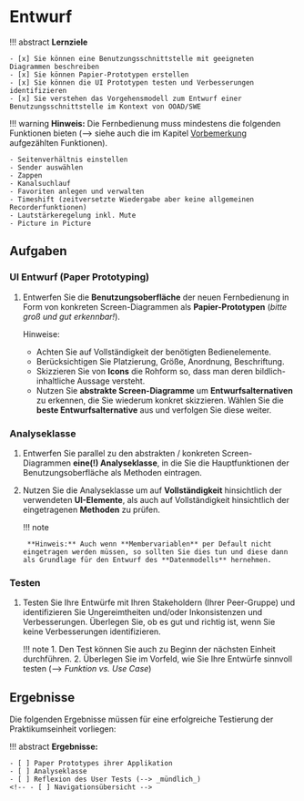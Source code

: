# Entwurf

!!! abstract
    **Lernziele**

    - [x] Sie können eine Benutzungsschnittstelle mit geeigneten Diagrammen beschreiben
    - [x] Sie können Papier-Prototypen erstellen
    - [x] Sie können die UI Prototypen testen und Verbesserungen identifizieren
    - [x] Sie verstehen das Vorgehensmodell zum Entwurf einer Benutzungsschnittstelle im Kontext von OOAD/SWE

!!! warning
    **Hinweis:** Die Fernbedienung muss mindestens die folgenden Funktionen bieten (--> siehe auch die im Kapitel [Vorbemerkung](vorbemerkung.md) aufgezählten Funktionen).  

    - Seitenverhältnis einstellen  
    - Sender auswählen
    - Zappen
    - Kanalsuchlauf
    - Favoriten anlegen und verwalten
    - Timeshift (zeitversetzte Wiedergabe aber keine allgemeinen Recorderfunktionen)
    - Lautstärkeregelung inkl. Mute
    - Picture in Picture


## Aufgaben

### UI Entwurf (Paper Prototyping)
1. Entwerfen Sie die **Benutzungsoberfläche** der neuen Fernbedienung in Form von konkreten  Screen-Diagrammen als **Papier-Prototypen** (*bitte groß und gut erkennbar!*). 

    Hinweise:

    - Achten Sie auf Vollständigkeit der benötigten Bedienelemente. 
    - Berücksichtigen Sie Platzierung, Größe, Anordnung, Beschriftung. 
    - Skizzieren Sie von **Icons** die Rohform so, dass man deren bildlich-inhaltliche Aussage versteht.
    - Nutzen Sie **abstrakte Screen-Diagramme** um **Entwurfsalternativen** zu erkennen, die Sie wiederum konkret skizzieren. Wählen Sie die **beste Entwurfsalternative** aus und verfolgen Sie diese weiter.


### Analyseklasse
1. Entwerfen Sie parallel zu den abstrakten / konkreten Screen-Diagrammen **eine(!) Analyseklasse**, in die Sie die Hauptfunktionen der Benutzungsoberfläche als Methoden eintragen.
2. Nutzen Sie die Analyseklasse um auf **Vollständigkeit** hinsichtlich der verwendeten **UI-Elemente**, als auch auf Vollständigkeit hinsichtlich der eingetragenen **Methoden** zu prüfen.

    !!! note

        **Hinweis:** Auch wenn **Membervariablen** per Default nicht eingetragen werden müssen, so sollten Sie dies tun und diese dann als Grundlage für den Entwurf des **Datenmodells** hernehmen.

<!-- ### Navigationsübersicht (_entfällt!_)
1. Zeichnen Sie die **abstrakte Navigationsübersicht** zu Ihrem Entwurf inkl. aller **Aktionen**, die einen Übergang von einem Screen zu einem Anderen initieren. Denken Sie auch an **Bedingungen**, die für einen Screenwechsel erfüllt sein müssen bzw. an deren Evaluierung die Ausführung einer Aktion gekoppelt ist.

    !!! note
        **Wohlgemerkt:** Eine Navigationsübersicht hat Screens als Knoten, nicht Bedienelemente! (beliebtes Missverständnis) -->


### Testen
1. Testen Sie Ihre Entwürfe mit Ihren Stakeholdern (Ihrer Peer-Gruppe) und identifizieren Sie Ungereimtheiten und/oder Inkonsistenzen und Verbesserungen. Überlegen Sie, ob es gut und richtig ist, wenn Sie keine Verbesserungen identifizieren.

    !!! note
        1. Den Test können Sie auch zu Beginn der nächsten Einheit durchführen.
        2. Überlegen Sie im Vorfeld, wie Sie Ihre Entwürfe sinnvoll testen (--> *Funktion vs. Use Case*)


## Ergebnisse

Die folgenden Ergebnisse müssen für eine erfolgreiche Testierung der Praktikumseinheit vorliegen:

!!! abstract
    __Ergebnisse:__

    - [ ] Paper Prototypes ihrer Applikation
    - [ ] Analyseklasse
    - [ ] Reflexion des User Tests (--> _mündlich_)
    <!-- - [ ] Navigationsübersicht -->